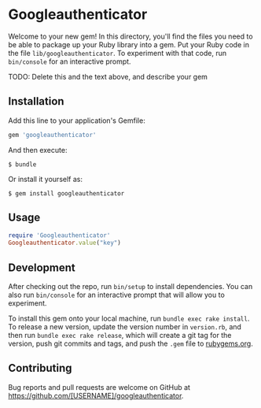# Googleauthenticator

Welcome to your new gem! In this directory, you'll find the files you need to be able to package up your Ruby library into a gem. Put your Ruby code in the file `lib/googleauthenticator`. To experiment with that code, run `bin/console` for an interactive prompt.

TODO: Delete this and the text above, and describe your gem

## Installation

Add this line to your application's Gemfile:

```ruby
gem 'googleauthenticator'
```

And then execute:

    $ bundle

Or install it yourself as:

    $ gem install googleauthenticator

## Usage

```ruby
require 'Googleauthenticator'
Googleauthenticator.value("key")
```

## Development

After checking out the repo, run `bin/setup` to install dependencies. You can also run `bin/console` for an interactive prompt that will allow you to experiment.

To install this gem onto your local machine, run `bundle exec rake install`. To release a new version, update the version number in `version.rb`, and then run `bundle exec rake release`, which will create a git tag for the version, push git commits and tags, and push the `.gem` file to [rubygems.org](https://rubygems.org).

## Contributing

Bug reports and pull requests are welcome on GitHub at https://github.com/[USERNAME]/googleauthenticator.

